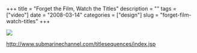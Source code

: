 +++
title = "Forget the Film, Watch the Titles"
description = ""
tags = ["video"]
date = "2008-03-14"
categories = ["design"]
slug = "forget-film-watch-titles"
+++


 

  <div id="screens-thumbs" class="clearfix">
    <div class="txt-center" id="design-submission"><a href="http://www.submarinechannel.com/titlesequences/index.jsp"><img id='bluga-thumbnail-809' class='bluga-thumbnail large' src='/media/bluga/
wt47f278ff46501_0.jpg'/></a></div>  
  </div>   
<p><a href="http://www.submarinechannel.com/titlesequences/index.jsp">http://www.submarinechannel.com/titlesequences/index.jsp</a></p>




